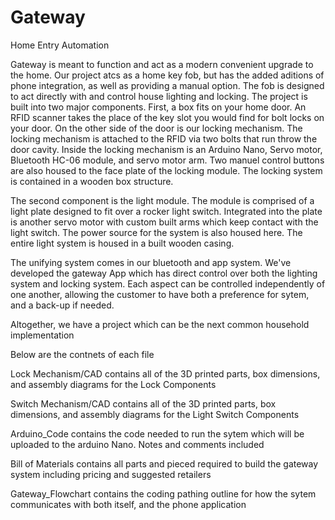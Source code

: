 # Gateway
Home Entry Automation 

Gateway is meant to function and act as a modern convenient upgrade to the home. 
Our project atcs as a home key fob, but has the added aditions of phone integration, as well as providing a manual option. The fob is designed to act directly with and control house lighting and locking.
The project is built into two major components. 
First, a box fits on your home door. An RFID scanner takes the place of the key slot you would find for bolt locks on your door. On the other side of the door is our locking mechanism. The locking mechanism is attached to the RFID via two bolts that run throw the door cavity. Inside the locking mechanism is an Arduino Nano, Servo motor, Bluetooth HC-06 module, and servo motor arm. Two manuel control buttons are also housed to the face plate of the locking module. The locking system is contained in a wooden box structure.

The second component is the light module. The module is comprised of a light plate designed to fit over a rocker light switch. Integrated into the plate is another servo motor with custom built arms which keep contact with the light switch. The power source for the system is also housed here. The entire light system is housed in a built wooden casing.  

The unifying system comes in our bluetooth and app system. We've developed the gateway App which has direct control over both the lighting system and locking system. Each aspect can be controlled independently of one another, allowing the customer to have both a preference for sytem, and a back-up if needed. 

Altogether, we have a project which can be the next common household implementation 

Below are the contnets of each file

Lock Mechanism/CAD contains all of the 3D printed parts, box dimensions, and assembly diagrams for the Lock Components 

Switch Mechanism/CAD contains all of the 3D printed parts, box dimensions, and assembly diagrams for the Light Switch Components 

Arduino_Code contains the code needed to run the sytem which will be uploaded to the arduino Nano. Notes and comments included 

Bill of Materials contains all parts and pieced required to build the gateway system including pricing and suggested retailers 

Gateway_Flowchart contains the coding pathing outline for how the sytem communicates with both itself, and the phone application 
